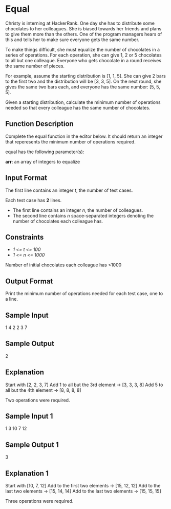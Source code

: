 # Equal

Christy is interning at HackerRank. One day she has to distribute some chocolates to her colleagues. She is biased towards her friends and plans to give them more than the others. One of the program managers hears of this and tells her to make sure everyone gets the same number.

To make things difficult, she must equalize the number of chocolates in a series of operations. For each operation, she can give 1, 2 or 5 chocolates to all but one colleague. Everyone who gets chocolate in a round receives the same number of pieces.

For example, assume the starting distribution is [1, 1, 5]. She can give 2 bars to the first two and the distribution will be [3, 3, 5]. On the next round, she gives the same two  bars each, and everyone has the same number: [5, 5, 5].

Given a starting distribution, calculate the minimum number of operations needed so that every colleague has the same number of chocolates.

## Function Description

Complete the equal function in the editor below. It should return an integer that reperesents the minimum number of operations required.

equal has the following parameter(s):

**arr**: an array of integers to equalize
## Input Format

The first line contains an integer *_t_*, the number of test cases.

Each test case has **2** lines.
- The first line contains an integer *_n_*, the number of colleagues.
- The second line contains *_n_* space-separated integers denoting the number of chocolates each colleague has.

## Constraints
- *1 <= t <= 100*
- *1 <= n <= 1000*

Number of initial chocolates each colleague has <1000

## Output Format

Print the minimum number of operations needed for each test case, one to a line.

## Sample Input

1
4
2 2 3 7
## Sample Output

2
## Explanation

Start with [2, 2, 3, 7]
Add 1 to all but the 3rd element -> [3, 3, 3, 8]
Add 5 to all but the 4th element -> [8, 8, 8, 8]

Two operations were required.

## Sample Input 1

1
3
10 7 12
## Sample Output 1

3
## Explanation 1

Start with [10, 7, 12] 
Add  to the first two elements -> [15, 12, 12]
Add  to the last two elements -> [15, 14, 14]
Add  to the last two elements -> [15, 15, 15]

Three operations were required.
